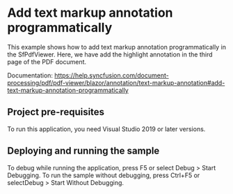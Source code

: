 # Add text markup annotation programmatically
This example shows how to add text markup annotation programmatically in the SfPdfViewer. Here, we have add the highlight annotation in the third page of the PDF document.

Documentation: https://help.syncfusion.com/document-processing/pdf/pdf-viewer/blazor/annotation/text-markup-annotation#add-text-markup-annotation-programmatically

## Project pre-requisites
To run this application, you need Visual Studio 2019 or later versions.

## Deploying and running the sample
To debug while running the application, press F5 or select Debug > Start Debugging. To run the sample without debugging, press Ctrl+F5 or selectDebug > Start Without Debugging.